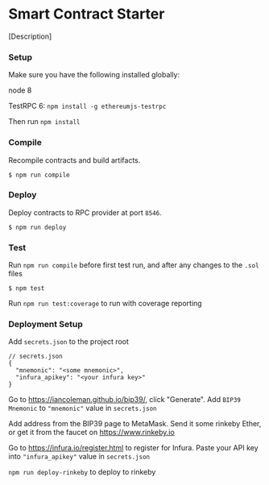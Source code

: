 # Smart Contract Starter

[Description]

### Setup

Make sure you have the following installed globally:

node 8

TestRPC 6: `npm install -g ethereumjs-testrpc`

Then run `npm install`

### Compile

Recompile contracts and build artifacts.

```
$ npm run compile
```

### Deploy

Deploy contracts to RPC provider at port `8546`.

```
$ npm run deploy
```

### Test

Run `npm run compile` before first test run, and after any changes to the `.sol` files

```
$ npm test
```

Run `npm run test:coverage` to run with coverage reporting

### Deployment Setup

Add `secrets.json` to the project root

```
// secrets.json
{
  "mnemonic": "<some mnemonic>",
  "infura_apikey": "<your infura key>"
}
```

Go to https://iancoleman.github.io/bip39/, click "Generate". Add `BIP39 Mnemonic` to `"mnemonic"` value in `secrets.json`

Add address from the BIP39 page to MetaMask. Send it some rinkeby Ether, or get it from the faucet on https://www.rinkeby.io

Go to https://infura.io/register.html to register for Infura. Paste your API key into `"infura_apikey"` value in `secrets.json`

`npm run deploy-rinkeby` to deploy to rinkeby
